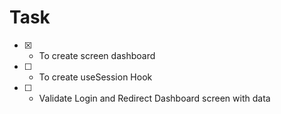 # Task

- [x] - To create screen dashboard
- [ ] - To create useSession Hook
- [ ] - Validate Login and Redirect Dashboard screen with data
